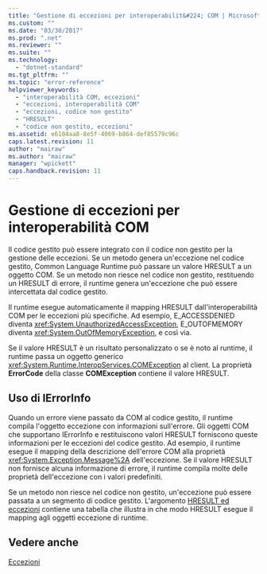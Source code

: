 ```yaml
---
title: "Gestione di eccezioni per interoperabilit&#224; COM | Microsoft Docs"
ms.custom: ""
ms.date: "03/30/2017"
ms.prod: ".net"
ms.reviewer: ""
ms.suite: ""
ms.technology: 
  - "dotnet-standard"
ms.tgt_pltfrm: ""
ms.topic: "error-reference"
helpviewer_keywords: 
  - "interoperabilità COM, eccezioni"
  - "eccezioni, interoperabilità COM"
  - "eccezioni, codice non gestito"
  - "HRESULT"
  - "codice non gestito, eccezioni"
ms.assetid: e6104aa8-8e5f-4069-b864-def85579c96c
caps.latest.revision: 11
author: "mairaw"
ms.author: "mairaw"
manager: "wpickett"
caps.handback.revision: 11
---
```

# Gestione di eccezioni per interoperabilit&#224; COM
Il codice gestito può essere integrato con il codice non gestito per la gestione delle eccezioni.  Se un metodo genera un'eccezione nel codice gestito, Common Language Runtime può passare un valore HRESULT a un oggetto COM.  Se un metodo non riesce nel codice non gestito, restituendo un HRESULT di errore, il runtime genera un'eccezione che può essere intercettata dal codice gestito.  
  
 Il runtime esegue automaticamente il mapping HRESULT dall'interoperabilità COM per le eccezioni più specifiche.  Ad esempio, E\_ACCESSDENIED diventa <xref:System.UnauthorizedAccessException>, E\_OUTOFMEMORY diventa <xref:System.OutOfMemoryException>, e così via.  
  
 Se il valore HRESULT è un risultato personalizzato o se è noto al runtime, il runtime passa un oggetto generico <xref:System.Runtime.InteropServices.COMException> al client.  La proprietà **ErrorCode** della classe **COMException** contiene il valore HRESULT.  
  
## Uso di IErrorInfo  
 Quando un errore viene passato da COM al codice gestito, il runtime compila l'oggetto eccezione con informazioni sull'errore.  Gli oggetti COM che supportano IErrorInfo e restituiscono valori HRESULT forniscono queste informazioni per le eccezioni del codice gestito.  Ad esempio, il runtime esegue il mapping della descrizione dell'errore COM alla proprietà <xref:System.Exception.Message%2A> dell'eccezione.  Se il valore HRESULT non fornisce alcuna informazione di errore, il runtime compila molte delle proprietà dell'eccezione con i valori predefiniti.  
  
 Se un metodo non riesce nel codice non gestito, un'eccezione può essere passata a un segmento di codice gestito.  L'argomento [HRESULT ed eccezioni](../../../docs/framework/interop/how-to-map-hresults-and-exceptions.md) contiene una tabella che illustra in che modo HRESULT esegue il mapping agli oggetti eccezione di runtime.  
  
## Vedere anche  
 [Eccezioni](../../../docs/standard/exceptions/index.md)